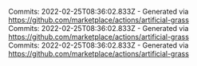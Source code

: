 Commits: 2022-02-25T08:36:02.833Z - Generated via https://github.com/marketplace/actions/artificial-grass
<br>
Commits: 2022-02-25T08:36:02.833Z - Generated via https://github.com/marketplace/actions/artificial-grass
<br>
Commits: 2022-02-25T08:36:02.833Z - Generated via https://github.com/marketplace/actions/artificial-grass
<br>
